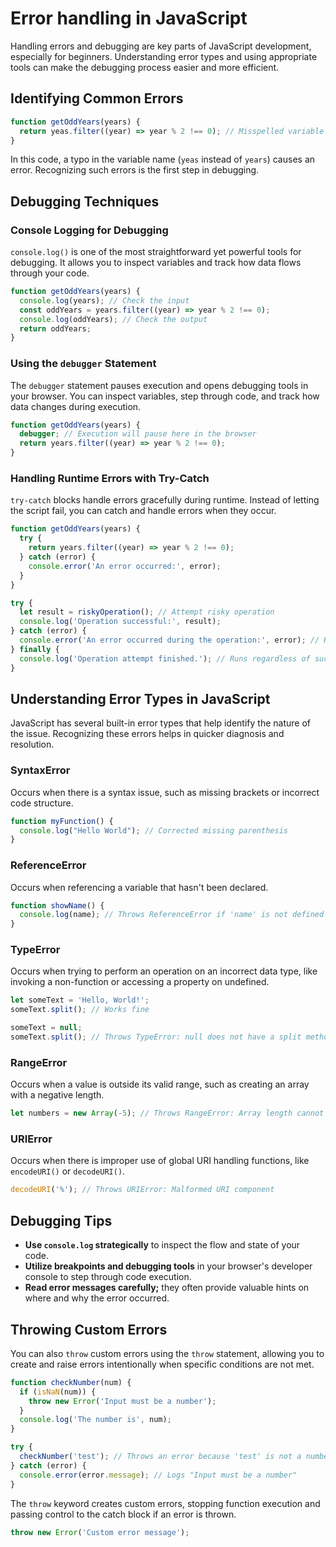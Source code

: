 # Error handling in JavaScript

Handling errors and debugging are key parts of JavaScript development, especially for beginners. Understanding error types and using appropriate tools can make the debugging process easier and more efficient.

## Identifying Common Errors

```javascript
function getOddYears(years) {
  return yeas.filter((year) => year % 2 !== 0); // Misspelled variable name
}
```

In this code, a typo in the variable name (`yeas` instead of `years`) causes an error. Recognizing such errors is the first step in debugging.

## Debugging Techniques

### Console Logging for Debugging

`console.log()` is one of the most straightforward yet powerful tools for debugging. It allows you to inspect variables and track how data flows through your code.

```javascript
function getOddYears(years) {
  console.log(years); // Check the input
  const oddYears = years.filter((year) => year % 2 !== 0);
  console.log(oddYears); // Check the output
  return oddYears;
}
```

### Using the `debugger` Statement

The `debugger` statement pauses execution and opens debugging tools in your browser. You can inspect variables, step through code, and track how data changes during execution.

```javascript
function getOddYears(years) {
  debugger; // Execution will pause here in the browser
  return years.filter((year) => year % 2 !== 0);
}
```

### Handling Runtime Errors with Try-Catch

`try-catch` blocks handle errors gracefully during runtime. Instead of letting the script fail, you can catch and handle errors when they occur.

```javascript
function getOddYears(years) {
  try {
    return years.filter((year) => year % 2 !== 0);
  } catch (error) {
    console.error('An error occurred:', error);
  }
}
```

```javascript
try {
  let result = riskyOperation(); // Attempt risky operation
  console.log('Operation successful:', result);
} catch (error) {
  console.error('An error occurred during the operation:', error); // Handle the error
} finally {
  console.log('Operation attempt finished.'); // Runs regardless of success or failure
}
```

## Understanding Error Types in JavaScript

JavaScript has several built-in error types that help identify the nature of the issue. Recognizing these errors helps in quicker diagnosis and resolution.

### SyntaxError

Occurs when there is a syntax issue, such as missing brackets or incorrect code structure.

```javascript
function myFunction() {
  console.log("Hello World"); // Corrected missing parenthesis
}
```

### ReferenceError

Occurs when referencing a variable that hasn't been declared.

```javascript
function showName() {
  console.log(name); // Throws ReferenceError if 'name' is not defined
}
```

### TypeError

Occurs when trying to perform an operation on an incorrect data type, like invoking a non-function or accessing a property on undefined.

```javascript
let someText = 'Hello, World!';
someText.split(); // Works fine

someText = null;
someText.split(); // Throws TypeError: null does not have a split method
```

### RangeError

Occurs when a value is outside its valid range, such as creating an array with a negative length.

```javascript
let numbers = new Array(-5); // Throws RangeError: Array length cannot be negative
```

### URIError

Occurs when there is improper use of global URI handling functions, like `encodeURI()` or `decodeURI()`.

```javascript
decodeURI('%'); // Throws URIError: Malformed URI component
```

## Debugging Tips

- **Use `console.log` strategically** to inspect the flow and state of your code.
- **Utilize breakpoints and debugging tools** in your browser's developer console to step through code execution.
- **Read error messages carefully;** they often provide valuable hints on where and why the error occurred.

## Throwing Custom Errors

You can also `throw` custom errors using the `throw` statement, allowing you to create and raise errors intentionally when specific conditions are not met.

```javascript
function checkNumber(num) {
  if (isNaN(num)) {
    throw new Error('Input must be a number');
  }
  console.log('The number is', num);
}

try {
  checkNumber('test'); // Throws an error because 'test' is not a number
} catch (error) {
  console.error(error.message); // Logs "Input must be a number"
}
```

The `throw` keyword creates custom errors, stopping function execution and passing control to the catch block if an error is thrown.

```javascript
throw new Error('Custom error message');
```

